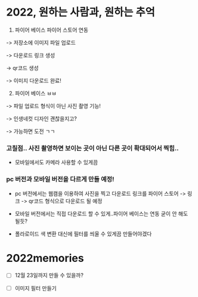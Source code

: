 # 2022, 원하는 사람과, 원하는 추억


1. 파이어 베이스 파이어 스토어 연동

 -> 저장소에 이미지 파일 업로드
 
 -> 다운로드 링크 생성
 
 -> qr코드 생성
 
 -> 이미지 다운로드 완료!

2. 파이어 베이스 ㅂㅂ 

 -> 파일 업로드 형식이 아닌 사진 촬영 기능!

 -> 인생네컷 디자인 괜찮을지고?

-> 가능하면 도전 ㄱㄱ

### 고칠점.. 사진 촬영하면 보이는 곳이 아닌 다른 곳이 확대되어서 찍힘..

- 모바일에서도 카메라 사용할 수 있게끔

### pc 버전과 모바일 버전을 다르게 만들 예정!

 - pc 버전에서는 웹캠을 이용하여 사진을 찍고 다운로드 링크를 파이어 스토어 -> 링크 -> qr코드 형식으로 다운로드 될 예정
 
 - 모바일 버전에서는 직접 다운로드 할 수 있게..파이어 베이스는 연동 굳이 안 해도 될듯?
 
 - 폴라로이드 색 변환 대신에 필터를 씌울 수 있게끔 만들어야겠다
 


 
# 2022memories

- [ ] 12월 23일까지 만들 수 있을까?
- [ ] 이미지 필터 만들기

